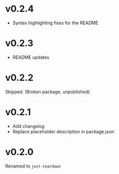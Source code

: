 # v0.2.4
- Syntax highlighting fixes for the README

# v0.2.3
- README updates

# v0.2.2
Skipped. (Broken package, unpublished)

# v0.2.1
- Add changelog
- Replace placeholder description in package.json

# v0.2.0
Renamed to `jest-teardown`
